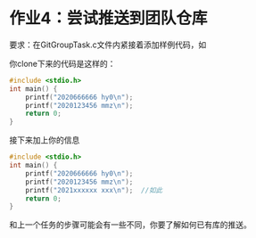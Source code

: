 # 作业4：尝试推送到团队仓库

要求：在GitGroupTask.c文件内紧接着添加样例代码，如

你clone下来的代码是这样的：

```c
#include <stdio.h>
int main() {
    printf("2020666666 hy0\n");
    printf("2020123456 mmz\n");
    return 0;
}
```

接下来加上你的信息

```c
#include <stdio.h>
int main() {
    printf("2020666666 hy0\n");
    printf("2020123456 mmz\n");
    printf("2021xxxxxx xxx\n");  //如此
    return 0;
}
```

和上一个任务的步骤可能会有一些不同，你要了解如何已有库的推送。

